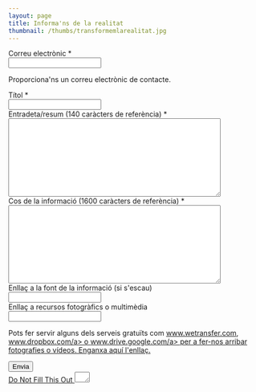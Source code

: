 ```yaml
---
layout: page
title: Informa'ns de la realitat
thumbnail: /thumbs/transformemlarealitat.jpg
---
```


<form id="form3" name="form3" accept-charset="UTF-8" autocomplete="off" enctype="multipart/form-data" method="post" novalidate action="https://comunistescat.wufoo.com.mx/forms/q1o2xzol08eyl2y/#public">
  
<div>
	<div id="foli5" class="cell notranslate">
		<label id="title5" for="Field5">
			Correu electrònic
			<span id="req_5" class="req">*</span>
		</label>
		<div>
			<input id="Field5" name="Field5" type="email" spellcheck="false" value="" tabindex="1" required />
		</div>
		<p id="instruct5">Proporciona'ns un correu electrònic de contacte.</p>
	</div>
	<div id="foli1" class="cell notranslate">
		<label id="title1" for="Field1">
			Títol
			<span id="req_1" class="req">*</span>
		</label>
		<div>
			<input id="Field1" name="Field1" type="text" value="" tabindex="2" onkeyup="" required />
		</div>
	</div>
	<div id="foli2" class="cell notranslate">
		<label id="title2" for="Field2">
			Entradeta/resum (140 caràcters de referència)
			<span id="req_2" class="req">*</span>
		</label>
		<div>
			<textarea id="Field2" name="Field2" spellcheck="true" rows="10" cols="50" tabindex="3" onkeyup="" required></textarea>
		</div>
	</div>
	<div id="foli3" class="cell notranslate">
		<label id="title3" for="Field3">
			Cos de la informació (1600 caràcters de referència)
			<span id="req_3" class="req">*</span>
		</label>
		<div>
			<textarea id="Field3" name="Field3" spellcheck="true" rows="10" cols="50" tabindex="4" onkeyup="" required></textarea>
		</div>
	</div>
	<div id="foli4" class="cell notranslate">
		<label id="title4" for="Field4">
			Enllaç a la font de la informació (si s'escau)
		</label>
		<div>
			<input id="Field4" name="Field4" type="url" value="" tabindex="5" />
		</div>
	</div>
	<div id="foli6" class="cell notranslate">
		<label id="title6" for="Field6">
			Enllaç a recursos fotogràfics o multimèdia
		</label>
		<div>
			<input id="Field6" name="Field6" type="url" value="" tabindex="6"       />
		</div>
		<p id="instruct6">Pots fer servir alguns dels serveis gratuïts com <a href="http://www.wetransfer.com">www.wetransfer.com</a>, <a href="http://www.dropbox.com">www.dropbox.com/a> o <a href="http://www.drive.google.com">www.drive.google.com/a> per a fer-nos arribar fotografies o vídeos. Enganxa aquí l'enllaç.</p>
	</div> 
	<div class="buttons ">
		<div>
	        <input id="saveForm" name="saveForm" class="btTxt submit" type="submit" value="Envia" />
	    </div>
	</div>
	<div class="closed">
		<label for="comment">Do Not Fill This Out</label>
		<textarea name="comment" id="comment" rows="1" cols="1"></textarea>
		<input type="hidden" id="idstamp" name="idstamp" value="zGuOlKRslgmdX7UkOnAl5+Q02WAMbCIkfcz9Z2ouG/I=" />
	</div>
</div>
</form>